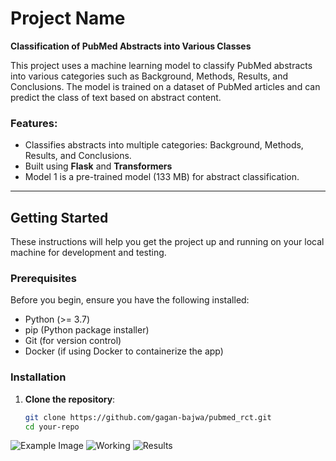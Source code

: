 # Project Name

**Classification of PubMed Abstracts into Various Classes**

This project uses a machine learning model to classify PubMed abstracts into various categories such as Background, Methods, Results, and Conclusions. The model is trained on a dataset of PubMed articles and can predict the class of text based on abstract content.

### Features:
- Classifies abstracts into multiple categories: Background, Methods, Results, and Conclusions.
- Built using **Flask** and **Transformers**
- Model 1 is a pre-trained model (133 MB) for abstract classification.

---

## Getting Started

These instructions will help you get the project up and running on your local machine for development and testing.

### Prerequisites

Before you begin, ensure you have the following installed:

- Python (>= 3.7)
- pip (Python package installer)
- Git (for version control)
- Docker (if using Docker to containerize the app)

### Installation

1. **Clone the repository**:
   ```bash
   git clone https://github.com/gagan-bajwa/pubmed_rct.git
   cd your-repo

![Example Image](ex1.png)
![Working](ex2.png)
![Results](ex3.png)
